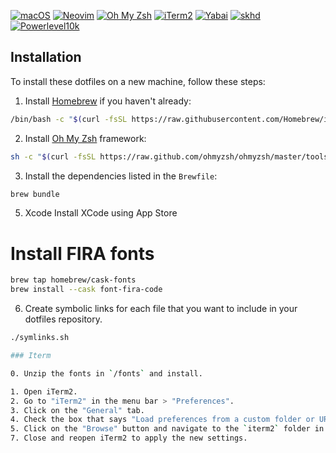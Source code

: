 [![macOS](https://img.shields.io/badge/macOS-000000?logo=apple&logoColor=white&style=for-the-badge)](https://www.apple.com/macos)
[![Neovim](https://img.shields.io/badge/Neovim-57A143?logo=neovim&logoColor=white&style=for-the-badge)](https://neovim.io)
[![Oh My Zsh](https://img.shields.io/badge/Oh_My_Zsh-1A2C34?logo=gnu-bash&logoColor=white&style=for-the-badge)](https://ohmyz.sh)
[![iTerm2](https://img.shields.io/badge/iTerm2-000000?logo=iterm2&logoColor=white&style=for-the-badge)](https://iterm2.com)
[![Yabai](https://img.shields.io/badge/Yabai-2980b9?style=for-the-badge)](https://github.com/koekeishiya/yabai)
[![skhd](https://img.shields.io/badge/skhd-16a085?style=for-the-badge)](https://github.com/koekeishiya/skhd)
[![Powerlevel10k](https://img.shields.io/badge/Powerlevel10k-1abc9c?style=for-the-badge)](https://github.com/romkatv/powerlevel10k)

## Installation

To install these dotfiles on a new machine, follow these steps:

1. Install [Homebrew](https://brew.sh/) if you haven't already:
```bash
/bin/bash -c "$(curl -fsSL https://raw.githubusercontent.com/Homebrew/install/HEAD/install.sh)"

```
2. Install [Oh My Zsh](https://ohmyz.sh/) framework:
```bash
sh -c "$(curl -fsSL https://raw.github.com/ohmyzsh/ohmyzsh/master/tools/install.sh)"

```
3. Install the dependencies listed in the `Brewfile`:
```bash
brew bundle
```
5. Xcode
Install XCode using App Store
# Install FIRA fonts 
```bash
brew tap homebrew/cask-fonts
brew install --cask font-fira-code
```

6. Create symbolic links for each file that you want to include in your dotfiles repository.
```bash
./symlinks.sh

### Iterm

0. Unzip the fonts in `/fonts` and install.

1. Open iTerm2.
2. Go to "iTerm2" in the menu bar > "Preferences".
3. Click on the "General" tab.
4. Check the box that says "Load preferences from a custom folder or URL".
5. Click on the "Browse" button and navigate to the `iterm2` folder in this dotfiles repository.
7. Close and reopen iTerm2 to apply the new settings.

